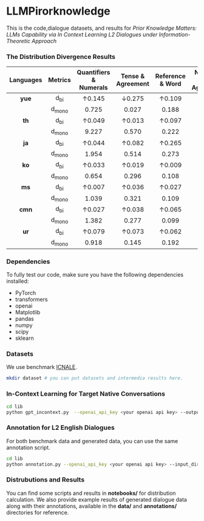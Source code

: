 # LLMPirorknowledge

This is the code,dialogue datasets, and results for *Prior Knowledge Matters: LLMs Capability via In Context Learning L2 Dialogues under Information-Theoretic Approach*

### The Distribution Divergence Results

| Languages | Metrics  | Quantifiers & Numerals | Tense & Agreement | Reference & Word | Numbers & Agreement | Speech & Acts | Subject Verb Agreement | Modal Verbs & Expressions | Noun Verb Collocation |
| :----:  |:----:  | :----: |  :----:  | :----: | :----: |  :----:  | :----: | :----: |  :----:  |
| **yue**   | d<sub>bi<sub> | ↑0.145                 | ↓0.275           | ↑0.109          | ↑0.099             | ↑0.145     | ↑0.073               | ↑0.052                  | ↓0.066             |
|           |d<sub>mono<sub>| 0.725                  | 0.027            | 0.188           | 0.489              | 0.203      | 0.318                | 0.123                   | 0.029              |
| **th**    |  d<sub>bi<sub> | ↑0.049                 | ↑0.013           | ↑0.097          | ↑0.130             | ↑0.188     | ↑0.060               | ↑0.120                  | ↑0.121             |
|           | d<sub>mono<sub>| 9.227                  | 0.570            | 0.222           | 0.265              | 0.400      | 0.913                | 0.180                   | 0.190              |
| **ja**    |  d<sub>bi<sub> | ↑0.044                 | ↑0.082           | ↑0.265          | ↑0.190             | ↑0.212     | ↑0.087               | ↑0.053                  | ↑0.073             |
|           | d<sub>mono<sub>| 1.954                  | 0.514            | 0.273           | 0.330              | 0.520      | 0.874                | 0.452                   | 0.232              |
| **ko**    |  d<sub>bi<sub> | ↑0.033                 | ↑0.019           | ↑0.009          | ↑0.051             | ↑0.109     | ↑0.148               | ↓0.131                  | ↑0.183             |
|           |d<sub>mono<sub>| 0.654                  | 0.296            | 0.108           | 0.259              | 0.247      | 0.605                | 0.069                   | 0.295              |
| **ms**    | d<sub>bi<sub> | ↑0.007                 | ↑0.036           | ↑0.027          | ↑0.092             | ↑0.076     | ↑0.026               | ↑0.065                  | ↓0.096             |
|           | d<sub>mono<sub>| 1.039                  | 0.321            | 0.109           | 0.341              | 0.279      | 0.477                | 0.097                   | 0.080              |
| **cmn**   |  d<sub>bi<sub> | ↑0.027                 | ↑0.038           | ↑0.065          | ↑0.037             | ↑0.161     | ↑0.023               | ↑0.082                  | ↑0.059             |
|           | d<sub>mono<sub>| 1.382                  | 0.277            | 0.099           | 0.375              | 0.319      | 0.741                | 0.212                   | 0.108              |
| **ur**    |  d<sub>bi<sub> | ↑0.079                 | ↑0.073           | ↑0.062          | ↑0.050             | ↑0.043     | ↑0.046               | ↓0.126                  | ↑0.044             |
|           | d<sub>mono<sub>| 0.918                  | 0.145            | 0.192           | 0.282              | 0.158      | 0.386                | 0.115                   | 0.046              |

### Dependencies
To fully test our code, make sure you have the following dependencies installed:

* PyTorch
* transformers
* openai
* Matplotlib
* pandas
* numpy
* scipy
* sklearn

### Datasets
We use benchmark [ICNALE](https://language.sakura.ne.jp/icnale/).
```bash
mkdir dataset # you can put datasets and intermedia results here.
```

### In-Context Learning for Target Native Conversations
```bash
cd lib
python gpt_incontext.py  --openai_api_key <your openai api key> --output_dir <Path to the output directory>
```
### Annotation for L2 English Dialogues
For both benchmark data and generated data, you can use the same annotation script.
```bash
cd lib
python annotation.py --openai_api_key <your openai api key> --input_dir <Path to the input directory> --output_dir <Path to the output directory> --samples_dir <Path to the intermedia samples directory>
```

### Distrubutions and Results
You can find some scripts and results in **notebooks/** for distribution calculation. We also provide example results of generated dialogue data along with their annotations, available in the **data/** and **annotations/** directories for reference.


